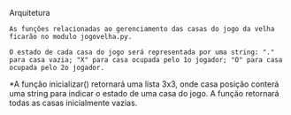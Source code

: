 Arquitetura

    As funções relacionadas ao gerenciamento das casas do jogo da velha ficarão no modulo jogovelha.py.

    O estado de cada casa do jogo será representada por uma string: "." para casa vazia; "X" para casa ocupada pelo 1o jogador; "O" para casa ocupada pelo 2o jogador.

*A função inicializar() retornará uma lista 3x3, onde casa posição conterá uma string para indicar o estado de uma casa do jogo. A função retornará todas as casas inicialmente vazias.
